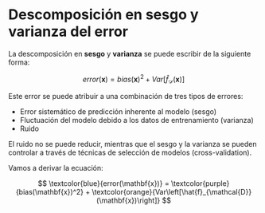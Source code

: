 # Descomposición en sesgo y varianza del error

La descomposición en __sesgo__ y __varianza__ se puede escribir de la siguiente forma:

$$
error(\mathbf{x}) = bias(\mathbf{x})^2 + Var\left[\hat{f}_{\mathcal{D}}(\mathbf{x})\right]
$$

Este error se puede atribuir a una combinación de tres tipos de errores:

- Error sistemático de predicción inherente al modelo (sesgo)
- Fluctuación del modelo debido a los datos de entrenamiento (varianza)
- Ruido

El ruido no se puede reducir, mientras que el sesgo y la varianza se pueden controlar a través de técnicas de selección de modelos (cross-validation).

Vamos a derivar la ecuación:

$$
\textcolor{blue}{error(\mathbf{x})} = \textcolor{purple}{bias(\mathbf{x})^2} + \textcolor{orange}{Var\left[\hat{f}_{\mathcal{D}}(\mathbf{x})\right]}
$$


